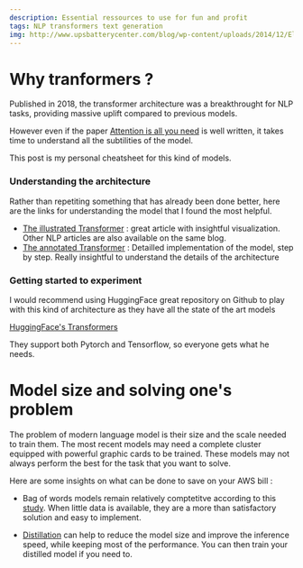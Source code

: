 ```yaml
---
description: Essential ressources to use for fun and profit
tags: NLP transformers text generation
img: http://www.upsbatterycenter.com/blog/wp-content/uploads/2014/12/ElectricTransformer.jpg
---
```


# Why tranformers ?

Published in 2018, the transformer architecture was a breakthrought for NLP tasks, providing massive uplift compared to previous models.

However even if the paper [Attention is all you need](https://arxiv.org/pdf/1706.03762.pdf) is well written, it takes time to understand all the subtilities of the model.

This post is my personal cheatsheet for this kind of models.


### Understanding the architecture

Rather than repetiting something that has already been done better, here are the links for understanding the model that I found the most helpful.

- [The illustrated Transformer](https://jalammar.github.io/illustrated-transformer/) : great article with insightful visualization. Other NLP articles are also available on the same blog.
- [The annotated Transformer](http://nlp.seas.harvard.edu/2018/04/03/attention.html) : Detailled implementation of the model, step by step. Really insightful to understand the details of the architecture


### Getting started to experiment

I would recommend using HuggingFace great repository on Github to play with this kind of architecture as they have all the state of the art models

[HuggingFace's Transformers](https://github.com/huggingface/transformers)

They support both Pytorch and Tensorflow, so everyone gets what he needs.


# Model size and solving one's problem

The problem of modern language model is their size and the scale needed to train them.
The most recent models may need a complete cluster equipped with powerful graphic cards to be trained.
These models may not always perform the best for the task that you want to solve.


Here are some insights on what can be done to save on your AWS bill : 

- Bag of words models remain relatively comptetitve according to this [study](https://arxiv.org/pdf/1806.06259.pdf). When little data is available, they are a more than satisfactory solution and easy to implement.

- [Distillation](https://arxiv.org/abs/1910.01108) can help to reduce the model size and improve the inference speed, while keeping most of the performance. You can then train your distilled model if you need to.



